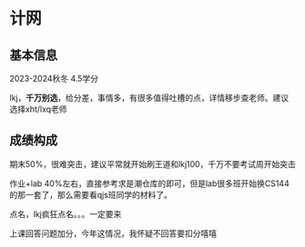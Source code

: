 # 计网

## 基本信息

2023-2024秋冬 4.5学分

lkj，**千万别选**，给分差，事情多，有很多值得吐槽的点，详情移步查老师。建议选择xht/lxq老师

## 成绩构成

期末50%，很难突击，建议平常就开始刷王道和lkj100，千万不要考试周开始突击

作业+lab 40%左右，直接参考求是潮仓库的即可，但是lab很多班开始换CS144的那一套了，那么需要看qjs班同学的材料了。

点名，lkj疯狂点名。。。一定要来

上课回答问题加分，今年这情况，我怀疑不回答要扣分嘻嘻